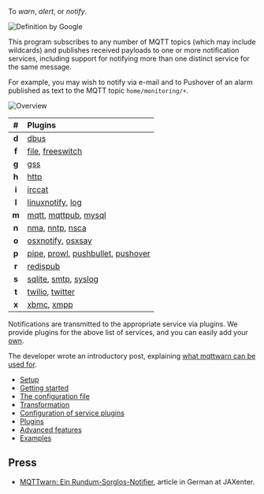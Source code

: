 To _warn_, _alert_, or _notify_.

![Definition by Google](https://raw.githubusercontent.com/jpmens/mqttwarn/master/assets/jmbp-841.jpg)

This program subscribes to any number of MQTT topics (which may include wildcards) and publishes received payloads to one or more notification services, including support for notifying more than one distinct service for the same message.

For example, you may wish to notify via e-mail and to Pushover of an alarm published as text to the MQTT topic `home/monitoring/+`.

![Overview](https://raw.githubusercontent.com/jpmens/mqttwarn/master/assets/mqttwarn.png)

| #     | Plugins                                     |
| :---: |:--------------------------------------------|
| **d** | [dbus](dbus) |
| **f** | [file](file), [freeswitch](freeswitch) |
| **g** | [gss](gss)  |
| **h** | [http](http) |
| **i** | [irccat](irccat) |
| **l** | [linuxnotify](linuxnotify), [log](log) |
| **m** | [mqtt](mqtt), [mqttpub](mqttpub), [mysql](mysql) |
| **n** | [nma](nma), [nntp](nntp), [nsca](nsca) |
| **o** | [osxnotify](osxnotify), [osxsay](osxsay) |
| **p** | [pipe](pipe), [prowl](prowl), [pushbullet](pushbullet), [pushover](pushover) |
| **r** | [redispub](redispub) |
| **s** | [sqlite](sqlite), [smtp](smtp), [syslog](syslog) |
| **t** | [twilio](twilio), [twitter](twitter) |
| **x** | [xbmc](xbmc), [xmpp](xmpp) |

Notifications are transmitted to the appropriate service via plugins. We provide plugins for the above list of services, and you can easily add your [own](https://github.com/jpmens/mqttwarn/wiki/Plugins).

The developer wrote an introductory post, explaining [what mqttwarn can be used for](http://jpmens.net/2014/04/03/how-do-your-servers-talk-to-you/).

* [Setup](https://github.com/jpmens/mqttwarn/wiki/Setup)
* [Getting started](https://github.com/jpmens/mqttwarn/wiki/Getting-started)
* [The configuration file](https://github.com/jpmens/mqttwarn/wiki/Cofniguration-file)
* [Transformation](https://github.com/jpmens/mqttwarn/wiki/Transformation)
* [Configuration of service plugins](https://github.com/jpmens/mqttwarn/wiki/Configuration-of-service-plugins)
* [Plugins](https://github.com/jpmens/mqttwarn/wiki/Plugins)
* [Advanced features](https://github.com/jpmens/mqttwarn/wiki/Advanced-features)
* [Examples](https://github.com/jpmens/mqttwarn/wiki/Examples)

## Press

* [MQTTwarn: Ein Rundum-Sorglos-Notifier](http://jaxenter.de/news/MQTTwarn-Ein-Rundum-Sorglos-Notifier-171312), article in German at JAXenter.